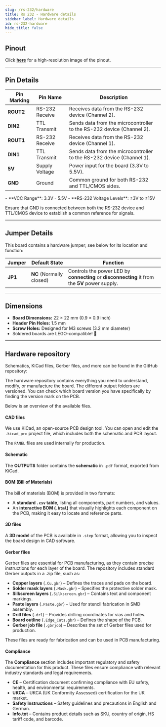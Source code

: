 ```yaml
---
slug: /rs-232/hardware
title: Rs 232 - Hardware details
sidebar_label: Hardware details
id: rs-232-hardware
hide_title: false
---
```


## Pinout

<CenteredImage src="/img/rs-232/pinout.jpg" alt="RS-232 transceiver pinout diagram" caption="RS-232 transceiver pinout diagram"/>

Click [**here**](/img/rs-232/pinout.jpg) for a high-resolution image of the pinout.

---

## Pin Details

| **Pin Marking** | **Pin Name**   | **Description**                                                                 |
|-----------------|----------------|---------------------------------------------------------------------------------|
| **ROUT2**       | RS-232 Receive | Receives data from the RS-232 device (Channel 2).                               |
| **DIN2**        | TTL Transmit   | Sends data from the microcontroller to the RS-232 device (Channel 2).           |
| **ROUT1**       | RS-232 Receive | Receives data from the RS-232 device (Channel 1).                               |
| **DIN1**        | TTL Transmit   | Sends data from the microcontroller to the RS-232 device (Channel 1).           |
| **5V**          | Supply Voltage | Power input for the board (3.3V to 5.5V).                                       |
| **GND**         | Ground         | Common ground for both RS-232 and TTL/CMOS sides.                               |

<InfoBox> 
- **VCC Range**: 3.3V - 5.5V 
- **RS-232 Voltage Levels**: ±3V to ±15V 
</InfoBox>

<WarningBox>Ensure that GND is connected between both the RS-232 device and TTL/CMOS device to establish a common reference for signals.</WarningBox>

---

## Jumper Details

This board contains a hardware jumper; see below for its location and function:

<CenteredImage src="/img/rs-232/JP1.png" alt="RS-232 jumper 1" caption="JP1"/>

| Jumper  | Default State            | Function                                                                                                      |
| ------- | ------------------------ | ------------------------------------------------------------------------------------------------------------- |
| **JP1** | **NC** (Normally closed) | Controls the power LED by **connecting** or **disconnecting** it from the **5V** power supply.                |

---

## Dimensions

- **Board Dimensions:** 22 × 22 mm (0.9 × 0.9 inch)  
- **Header Pin Holes:** 1.5 mm  
- **Screw Holes:** Designed for M3 screws (3.2 mm diameter)  
- Soldered boards are LEGO-compatible! 🧱 

---

## Hardware repository

Schematics, KiCad files, Gerber files, and more can be found in the GitHub repository:

<QuickLink 
  title="RS-232 transceiver board Hardware design" 
  description="GitHub hardware repository for this product"
  url="https://github.com/SolderedElectronics/RS-232-Transceiver-breakout-hardware-design" 
/> 

The hardware repository contains everything you need to understand, modify, or manufacture the board. The different output folders are versioned. You can check which board version you have specifically by finding the version mark on the PCB.

Below is an overview of the available files.  

#### CAD files

We use KiCad, an open-source PCB design tool. You can open and edit the `.kicad_pro` project file, which includes both the schematic and PCB layout.  

The `PANEL` files are used internally for production.  

#### Schematic

The **OUTPUTS** folder contains the **schematic** in `.pdf` format, exported from KiCad.

#### BOM (Bill of Materials)

The bill of materials (BOM) is provided in two formats:  

- A **standard `.csv` table**, listing all components, part numbers, and values.  
- An **interactive BOM (`.html`)** that visually highlights each component on the PCB, making it easy to locate and reference parts.  

#### 3D files

A **3D model** of the PCB is available in `.step` format, allowing you to inspect the board design in CAD software.  

#### Gerber files 

Gerber files are essential for PCB manufacturing, as they contain precise instructions for each layer of the board. The repository includes standard Gerber outputs in a .zip file, such as:  

- **Copper layers** (`.Cu.gbr`) – Defines the traces and pads on the board.  
- **Solder mask layers** (`.Mask.gbr`) – Specifies the protective solder mask.  
- **Silkscreen layers** (`.Silkscreen.gbr`) – Contains text and component markings.  
- **Paste layers** (`.Paste.gbr`) – Used for stencil fabrication in SMD assembly.  
- **Drill files** (`.drl`) – Provides drilling coordinates for vias and holes.  
- **Board outline** (`.Edge_Cuts.gbr`) – Defines the shape of the PCB.  
- **Gerber job file** (`.gbrjob`) – Describes the set of Gerber files used for production.  

These files are ready for fabrication and can be used in PCB manufacturing.

#### Compliance

The **Compliance** section includes important regulatory and safety documentation for this product. These files ensure compliance with relevant industry standards and legal requirements.  

- **CE** – Certification document confirming compliance with EU safety, health, and environmental requirements.  
- **UKCA** – UKCA (UK Conformity Assessed) certification for the UK market.  
- **Safety Instructions** – Safety guidelines and precautions in English and German.
- **Info.txt** – Contains product details such as SKU, country of origin, HS tariff code, and barcode.